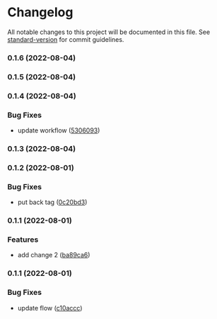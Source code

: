# Changelog

All notable changes to this project will be documented in this file. See [standard-version](https://github.com/conventional-changelog/standard-version) for commit guidelines.

### 0.1.6 (2022-08-04)

### 0.1.5 (2022-08-04)

### 0.1.4 (2022-08-04)


### Bug Fixes

* update workflow ([5306093](https://github.com/0xknon/gitflow/commit/530609321b6df83e6e822794bfd175144f4ab06f))

### 0.1.3 (2022-08-04)

### 0.1.2 (2022-08-01)


### Bug Fixes

* put back tag ([0c20bd3](https://github.com/0xknon/gitflow/commit/0c20bd34aa5fa87f227f557f6fda1626671237dd))

### 0.1.1 (2022-08-01)


### Features

* add change 2 ([ba89ca6](https://github.com/0xknon/gitflow/commit/ba89ca6d9861ac7aaea71a848182bca6d3163f92))

### 0.1.1 (2022-08-01)


### Bug Fixes

* update flow ([c10accc](https://github.com/0xknon/gitflow/commit/c10accc10d502d6f90e133bcfe3f0867e84b06ba))
